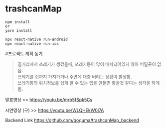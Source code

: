 # trashcanMap
```
npm install
or
yarn install

npx react-native run-android
npx react-native run-ios
```

#프로젝트 계획 동기
> 길거리에서 쓰레기가 생겼을때, 쓰레기통이 많이 배치되어있지 않아 버릴곳이 없음.<br>
> 쓰레기를 집까지 가져가거나 주변에 대충 버리는 상황이 발생함.<br>
> 쓰레기통의 위치정보를 쉽게 알 수 있는 앱을 만들면 좋을것 같다는 생각을 하게 됨.

발표영상 >> https://youtu.be/mrb5fSpk5Cs

시연영상 (구) >> https://youtu.be/WLQHEkW0I7A

Backend Link  https://github.com/qoquma/trashcanMap_backend
